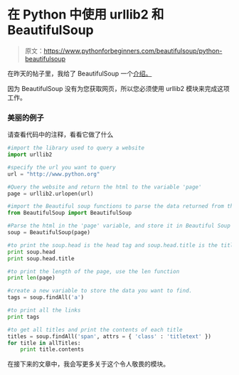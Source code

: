 # 在 Python 中使用 urllib2 和 BeautifulSoup

> 原文：<https://www.pythonforbeginners.com/beautifulsoup/python-beautifulsoup>

在昨天的帖子里，我给了 BeautifulSoup 一个[介绍。](https://www.pythonforbeginners.com/beautifulsoup/python-beautifulsoup-basic)

因为 BeautifulSoup 没有为您获取网页，所以您必须使用 urllib2 模块来完成这项工作。

### 美丽的例子

请查看代码中的注释，看看它做了什么

```py
#import the library used to query a website
import urllib2

#specify the url you want to query
url = "http://www.python.org"

#Query the website and return the html to the variable 'page'
page = urllib2.urlopen(url)

#import the Beautiful soup functions to parse the data returned from the website
from BeautifulSoup import BeautifulSoup

#Parse the html in the 'page' variable, and store it in Beautiful Soup format
soup = BeautifulSoup(page)

#to print the soup.head is the head tag and soup.head.title is the title tag
print soup.head
print soup.head.title

#to print the length of the page, use the len function
print len(page)

#create a new variable to store the data you want to find.
tags = soup.findAll('a')

#to print all the links
print tags

#to get all titles and print the contents of each title
titles = soup.findAll('span', attrs = { 'class' : 'titletext' })
for title in allTitles:
    print title.contents 
```

在接下来的文章中，我会写更多关于这个令人敬畏的模块。
